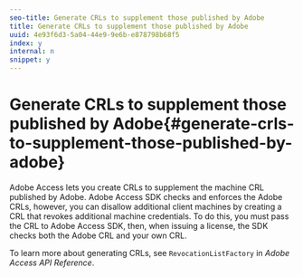 ```yaml
---
seo-title: Generate CRLs to supplement those published by Adobe
title: Generate CRLs to supplement those published by Adobe
uuid: 4e93f6d3-5a04-44e9-9e6b-e878798b68f5
index: y
internal: n
snippet: y
---
```


# Generate CRLs to supplement those published by Adobe{#generate-crls-to-supplement-those-published-by-adobe}

Adobe Access lets you create CRLs to supplement the machine CRL published by Adobe. Adobe Access SDK checks and enforces the Adobe CRLs, however, you can disallow additional client machines by creating a CRL that revokes additional machine credentials. To do this, you must pass the CRL to Adobe Access SDK, then, when issuing a license, the SDK checks both the Adobe CRL and your own CRL.

To learn more about generating CRLs, see `RevocationListFactory` in *Adobe Access API Reference*. 
